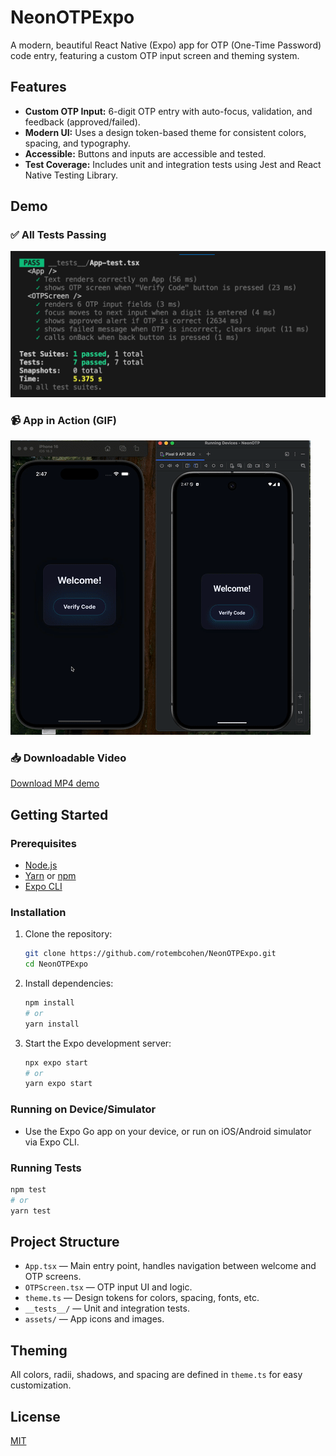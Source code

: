 # NeonOTPExpo

A modern, beautiful React Native (Expo) app for OTP (One-Time Password) code entry, featuring a custom OTP input screen and theming system.

## Features
- **Custom OTP Input:** 6-digit OTP entry with auto-focus, validation, and feedback (approved/failed).
- **Modern UI:** Uses a design token-based theme for consistent colors, spacing, and typography.
- **Accessible:** Buttons and inputs are accessible and tested.
- **Test Coverage:** Includes unit and integration tests using Jest and React Native Testing Library.


## Demo

### ✅ All Tests Passing
![All tests passing](assets/screenshot.png)


### 📹 App in Action (GIF)
![App demo in action](assets/output.gif)

### 📥 Downloadable Video
[Download MP4 demo](assets/demo.mp4)


## Getting Started

### Prerequisites
- [Node.js](https://nodejs.org/)
- [Yarn](https://yarnpkg.com/) or [npm](https://www.npmjs.com/)
- [Expo CLI](https://docs.expo.dev/get-started/installation/)

### Installation
1. Clone the repository:
   ```sh
   git clone https://github.com/rotembcohen/NeonOTPExpo.git
   cd NeonOTPExpo
   ```
2. Install dependencies:
   ```sh
   npm install
   # or
   yarn install
   ```
3. Start the Expo development server:
   ```sh
   npx expo start
   # or
   yarn expo start
   ```

### Running on Device/Simulator
- Use the Expo Go app on your device, or run on iOS/Android simulator via Expo CLI.

### Running Tests
```sh
npm test
# or
yarn test
```

## Project Structure
- `App.tsx` — Main entry point, handles navigation between welcome and OTP screens.
- `OTPScreen.tsx` — OTP input UI and logic.
- `theme.ts` — Design tokens for colors, spacing, fonts, etc.
- `__tests__/` — Unit and integration tests.
- `assets/` — App icons and images.

## Theming
All colors, radii, shadows, and spacing are defined in `theme.ts` for easy customization.

## License
[MIT](LICENSE)
